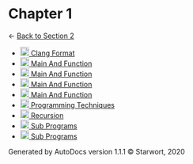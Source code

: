 <style>img{height:18px;margin-bottom:-3px}</style>
# Chapter 1

← [Back to Section 2](..)

- [![CLANG-FORMAT file](https://img.icons8.com/windows/512/4a90e2/file-configuration.png) Clang Format](.clang-format)
- [![ file](https://img.icons8.com/windows/512/4a90e2/binary-file.png) Main And Function](main_and_function)
- [![C file](https://img.icons8.com/windows/512/4a90e2/c.png) Main And Function](main_and_function.c)
- [![OCRPSC file](https://img.icons8.com/windows/512/4a90e2/code-file.png) Main And Function](main_and_function.ocrpsc)
- [![SPLW file](https://starwort.github.io/computer-science/icon-splw.png) Main And Function](main_and_function.splw)
- [![MD file](https://img.icons8.com/windows/512/4a90e2/regular-document.png) Programming Techniques](programming_techniques.html)
- [![MD file](https://img.icons8.com/windows/512/4a90e2/regular-document.png) Recursion](recursion.html)
- [![C file](https://img.icons8.com/windows/512/4a90e2/c.png) Sub Programs](sub_programs.c)
- [![MD file](https://img.icons8.com/windows/512/4a90e2/regular-document.png) Sub Programs](sub_programs.html)

Generated by AutoDocs version 1.1.1 © Starwort, 2020
